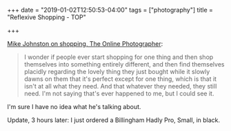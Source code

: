 +++
date = "2019-01-02T12:50:53-04:00"
tags = ["photography"]
title = "Reflexive Shopping - TOP"

+++

[Mike Johnston on shopping, The Online Photographer](https://theonlinephotographer.typepad.com/the_online_photographer/2019/01/reflexive-shopping.html):

> I wonder if people ever start shopping for one thing and then shop themselves into something entirely different, and then find themselves placidly regarding the lovely thing they just bought while it slowly dawns on them that it's perfect except for one thing, which is that it isn't at all what they need. And that whatever they needed, they still need. I'm not saying that's ever happened to me, but I could see it.

I'm sure I have no idea what he's talking about.

Update, 3 hours later: I just ordered a Billingham Hadly Pro, Small, in black.
